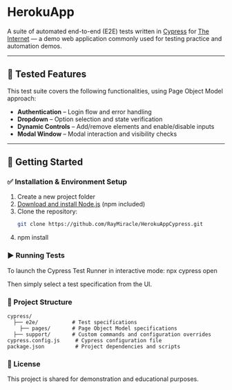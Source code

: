 # HerokuApp

A suite of automated end-to-end (E2E) tests written in [Cypress](https://www.cypress.io) for [The Internet](https://the-internet.herokuapp.com) — a demo web application commonly used for testing practice and automation demos.

---

## 🧪 Tested Features

This test suite covers the following functionalities, using Page Object Model approach:

- **Authentication** – Login flow and error handling
- **Dropdown** – Option selection and state verification
- **Dynamic Controls** – Add/remove elements and enable/disable inputs
- **Modal Window** – Modal interaction and visibility checks

---

## 🚀 Getting Started


### ✅ Installation & Environment Setup

1. Create a new project folder  
2. [Download and install Node.js](https://nodejs.org) (npm included)  
3. Clone the repository:  
   ```bash
   git clone https://github.com/RayMiracle/HerokuAppCypress.git
4. npm install


### ▶️ Running Tests

To launch the Cypress Test Runner in interactive mode:
npx cypress open

Then simply select a test specification from the UI.


### 📁 Project Structure

```text
cypress/
  ├── e2e/           # Test specifications
    ├── pages/       # Page Object Model specifications
  ├── support/       # Custom commands and configuration overrides
cypress.config.js     # Cypress configuration file
package.json          # Project dependencies and scripts
```


### 📄 License

This project is shared for demonstration and educational purposes.